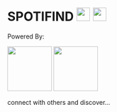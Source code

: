 # SPOTIFIND <img src="https://user-images.githubusercontent.com/64557487/152426681-58ebde73-d290-4c20-a02c-6f9676c059d9.png" width="30" height="30"> <img src="https://user-images.githubusercontent.com/64557487/152426830-2c0b7d7b-6176-402f-b752-54145cc2a83f.png" width="30" height="30">

Powered By:

<img src="https://user-images.githubusercontent.com/64557487/152425237-552f5207-4e4f-4be2-a0b7-409cfa9506df.png" width="100" height="100">

<img src="https://user-images.githubusercontent.com/64557487/152426045-017c5c52-9d70-4463-a6bd-266099d5398b.png" width="100" height="100">

connect with others and discover...
